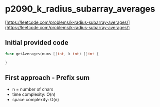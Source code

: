 # p2090_k_radius_subarray_averages

[https://leetcode.com/problems/k-radius-subarray-averages/](https://leetcode.com/problems/k-radius-subarray-averages/)

## Initial provided code

```go
func getAverages(nums []int, k int) []int {

}
```

## First approach - Prefix sum

- n = number of chars
- time complexity: O(n)
- space complexity: O(n)
